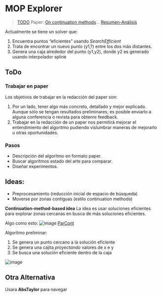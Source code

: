 MOP Explorer
==
> [TODO](https://docs.google.com/document/d/177XZFPXJYG7MEU--YZT8tfaSQeFfg0WoROwZz-OhjIc/edit) 
> Paper: [On continuation methods](https://drive.google.com/file/d/0B9JSHx01XN1rTWJSRGEtRU9VOFE/view)... [Resumen-Análisis](https://stackedit.io/app#providerId=googleDrive&state=%7B%22ids%22:%5B%221H4AH2GGK0xA39AnJsDP9Wk1o1R4xD614%22%5D,%22action%22:%22open%22,%22userId%22:%22102610549431282508675%22%7D)


Actualmente se tiene un solver que:

1) Encuentra puntos “eficientes” usando *SearchEfficient*
2) Trata de encontrar un nuevo punto (y1,?) entre los dos más distantes.
3) Genera una caja alrededor del punto (y1,y2), donde y2 es generado usando interpolador spline

ToDo
--
### Trabajar en paper

Los objetivos de trabajar en la redacción del paper son:
1. Por un lado, tener algo más concreto, detallado y mejor explicado. Aunque sólo se tengan resultados preliminares, es posible enviarlo a alguna conferencia o revista para obtenre feedback.
2. Trabajar en la redacción de un paper nos permitirá mejorar el entendimiento del algoritmo pudiendo vislumbrar maneras de mejorarlo u otras oportunidades.

### Pasos
- Descripción del algoritmo en formato paper. 
- Buscar algoritmos estado del arte para comparar.
- Diseñar experimentos.

Ideas:
--
* Preprocesamiento (reducción inicial de espacio de búsqueda)
* Moverse por zonas contiguas (estilo continuation methods)

**Continuation-method-based idea**
La idea es usar soluciones eficientes para explorar zonas cercanas en busca de más soluciones eficientes.

Algo como esto:
![image](https://i.ibb.co/P5h7PG4/image.png)
[ParCont](https://drive.google.com/file/d/1yEgXwBqa9__NUrrBkkkOhavjhndZPpkG/view?usp=sharing) 

Algoritmo preliminar:
1. Se genera un punto cercano a la solución eficiente
2. Se genera una cajita *proyectando* valores de x e y
3. Se busca una solución eficiente dentro de la caja

![image](https://i.ibb.co/9qKsSPv/image.png)

Otra Alternativa
---

Usara **AbsTaylor** para navegar
<!--stackedit_data:
eyJoaXN0b3J5IjpbLTYwNzk3MDkxNF19
-->